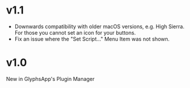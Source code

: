 # v1.1

- Downwards compatibility with older macOS versions, e.g. High Sierra. For those you cannot set an icon for your buttons.
- Fix an issue where the "Set Script..." Menu Item was not shown.

# v1.0

New in GlyphsApp's Plugin Manager
